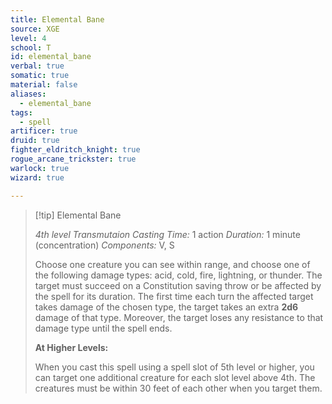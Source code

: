 ```yaml
---
title: Elemental Bane
source: XGE
level: 4
school: T
id: elemental_bane
verbal: true
somatic: true
material: false
aliases:
  - elemental_bane
tags:
  - spell
artificer: true
druid: true
fighter_eldritch_knight: true
rogue_arcane_trickster: true
warlock: true
wizard: true

---
```

>[!tip] Elemental Bane
>
> *4th level Transmutaion*
> *Casting Time:* 1 action
> *Duration:* 1 minute (concentration)
> *Components:* V, S
>
>Choose one creature you can see within range, and choose one of the following damage types: acid, cold, fire, lightning, or thunder. The target must succeed on a Constitution saving throw or be affected by the spell for its duration. The first time each turn the affected target takes damage of the chosen type, the target takes an extra **2d6** damage of that type. Moreover, the target loses any resistance to that damage type until the spell ends.
>
>**At Higher Levels:**
>
>When you cast this spell using a spell slot of 5th level or higher, you can target one additional creature for each slot level above 4th. The creatures must be within 30 feet of each other when you target them.
>

